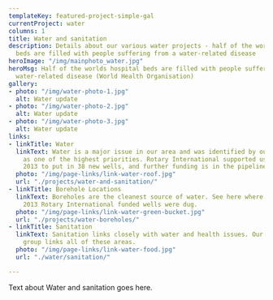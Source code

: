 ```yaml
---
templateKey: featured-project-simple-gal
currentProject: water
columns: 1
title: Water and sanitation
description: Details about our various water projects - half of the worlds hospital
  beds are filled with people suffering from a water-related disease
heroImage: "/img/mainphoto_water.jpg"
heroMsg: Half of the worlds hospital beds are filled with people suffering from a
  water-related disease (World Health Organisation)
gallery:
- photo: "/img/water-photo-1.jpg"
  alt: Water update
- photo: "/img/water-photo-2.jpg"
  alt: Water update
- photo: "/img/water-photo-3.jpg"
  alt: Water update
links:
- linkTitle: Water
  linkText: Water is a major issue in our area and was identified by our community
    as one of the highest priorities. Rotary International supported us in 2011 -
    2013 to put in 38 new wells, and further funding is in the pipeline.
  photo: "/img/page-links/link-water-roof.jpg"
  url: "./projects/water-and-sanitation/"
- linkTitle: Borehole Locations
  linkText: Boreholes are the cleanest source of water. See here where the 2011 -
    2013 Rotary International funded wells were dug.
  photo: "/img/page-links/link-water-green-bucket.jpg"
  url: "./projects/water-boreholes/"
- linkTitle: Sanitation
  linkText: Sanitation links closely with water and health issues. Our Tapping Potential
    group links all of these areas.
  photo: "/img/page-links/link-water-food.jpg"
  url: "./water/sanitation/"

---
```

Text about Water and sanitation goes here.